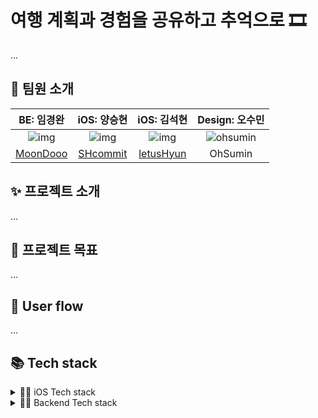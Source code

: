 # 여행 계획과 경험을 공유하고 추억으로 🎞

...

## 👥 팀원 소개

| BE: 임경완 | iOS: 양승현 | iOS: 김석현 | Design: 오수민
|:--------:|:--------:|:--------:|:--------:|
| ![img](https://avatars.githubusercontent.com/u/47065431?v=4) |![img](https://avatars.githubusercontent.com/u/96910404?s=400&u=9e3d914e4168c78643e358115a0294669793ca99&v=4) |![img](https://avatars.githubusercontent.com/u/108918481?v=4) | ![ohsumin](https://user-images.githubusercontent.com/96910404/236286254-671dd10b-9342-485b-9c75-799522175025.jpeg) 
[MoonDooo](https://github.com/MoonDooo) |[SHcommit](https://github.com/SHcommit) |[letusHyun](https://github.com/letusHyun) | OhSumin

## ✨ 프로젝트 소개

...

## 🎯 프로젝트 목표

...

## 📲 User flow

...

## 📚 Tech stack
 
<details>
<summary>👨‍💻 iOS Tech stack</summary>

- minimum deployment target: iOS 13.0

- MVVM architecutre pattern

- Coordinator pattern

### 1st party

- UIKit

- SwiftUI

- Combine

- Modern concurrency ( async/await )

- MapKit

- UnitTest

- AutoLayout

### 3rd party

- Snapkit

- Swinject

- SwiftLint


</details>


<details>
<summary>🧑‍💻 Backend Tech stack</summary><br/>
 
 
 - MVC architecutre pattern

### Framework

- Spring

- Spring Boot 

- AWS

...

### DB

- Oracle ...

### OS

- Linux

</details>



<!-- 이제나중에노션이랑 wiki, figma 등등 그런거추가!!! +_+ -->
